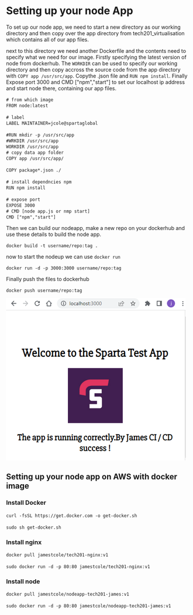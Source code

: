 # Setting up your node App

To set up our node app, we need to start a new directory as our working directory and then copy over the app directory from tech201_virtualisation which contains all of our app files.

next to this directory we need another Dockerfile and the contents need to specify what we need for our image. Firstly specifying the latest version of node from dockerhub. The `WORKDIR` can be used to specify our working directory and then copy accross the source code from the app directory with `COPY app /usr/src/app`. Copythe .json file and `RUN npm install`.
Finally Expose port 3000 and CMD ["npm","start"] to set our localhost ip address and start node there, containing our app files.

```
# from which image
FROM node:latest

# label
LABEL MAINTAINER=jcole@spartaglobal

#RUN mkdir -p /usr/src/app
#WRKDIR /usr/src/app
WORKDIR /usr/src/app
# copy data app folder
COPY app /usr/src/app/

COPY package*.json ./

# install dependncies npm
RUN npm install

# expose port
EXPOSE 3000
# CMD [node app.js or nmp start]
CMD ["npm","start"]
```

Then we can build our nodeapp, make a new repo on your dockerhub and use these details to build the node app.

```
docker build -t username/repo:tag .
```

now to start the nodeup we can use `docker run`
```
docker run -d -p 3000:3000 username/repo:tag
```

Finally push the files to dockerhub

```
docker push username/repo:tag
```

![Alt text](appwork.PNG)

## Setting up your node app on AWS with docker image

### Install Docker

```
curl -fsSL https://get.docker.com -o get-docker.sh

sudo sh get-docker.sh
```

### Install nginx

```
docker pull jamestcole/tech201-nginx:v1

sudo docker run -d -p 80:80 jamestcole/tech201-nginx:v1
```

### Install node

```
docker pull jamestcole/nodeapp-tech201-james:v1

sudo docker run -d -p 80:80 jamestcole/nodeapp-tech201-james:v1
```
